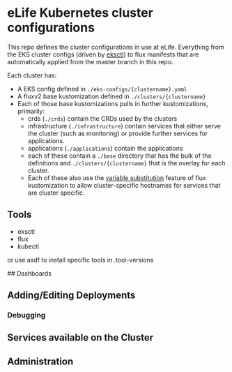 # eLife Kubernetes cluster configurations

This repo defines the cluster configurations in use at eLife. Everything from the EKS cluster configs (driven by [eksctl](https://eksctl.io/)) to flux manifests that are automatically applied from the master branch in this repo.

Each cluster has:
- A EKS config defined in `./eks-configs/{clustername}.yaml`
- A fluxv2 base kustomization defined in `./clusters/{clustername}`
- Each of those base kustomizations pulls in further kustomizations, primarily:
  - crds (`./crds`) contain the CRDs used by the clusters
  - infrastructure (`./infrastructure`) contain services that either serve the cluster (such as monitoring) or provide further services for applications.
  - applications (`./applications`) contain the applications
  - each of these contain a `./base` directory that has the bulk of the definitions and `./clusters/{clustername}` that is the overlay for each cluster.
  - Each of these also use the [variable substitution](https://fluxcd.io/flux/components/kustomize/kustomization/#post-build-variable-substitution) feature of flux kustomization to allow cluster-specific hostnames for services that are cluster specific.

## Tools

- eksctl
- flux
- kubectl

or use asdf to install specific tools in .tool-versions

## Dashboards


## Adding/Editing Deployments

### Debugging

## Services available on the Cluster

## Administration
